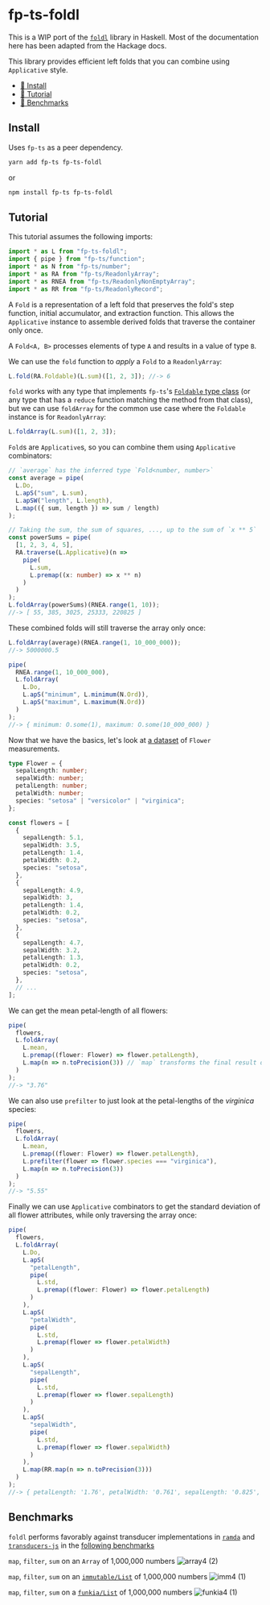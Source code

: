 # fp-ts-foldl

This is a WIP port of the [`foldl`](https://hackage.haskell.org/package/foldl) library in Haskell. Most of the documentation here has been adapted from the Hackage docs.

This library provides efficient left folds that you can combine using `Applicative` style.

- [💾 Install](#install)
- [📖 Tutorial](#tutorial)
- [🚀 Benchmarks](#benchmarks)

## Install

Uses `fp-ts` as a peer dependency.

```bash
yarn add fp-ts fp-ts-foldl
```

or

```bash
npm install fp-ts fp-ts-foldl
```

## Tutorial

This tutorial assumes the following imports:

```ts
import * as L from "fp-ts-foldl";
import { pipe } from "fp-ts/function";
import * as N from "fp-ts/number";
import * as RA from "fp-ts/ReadonlyArray";
import * as RNEA from "fp-ts/ReadonlyNonEmptyArray";
import * as RR from "fp-ts/ReadonlyRecord";
```

A `Fold` is a representation of a left fold that preserves the fold's step function, initial accumulator, and extraction function. This allows the `Applicative` instance to assemble derived folds that traverse the container only once.

A `Fold<A, B>` processes elements of type `A` and results in a value of type `B`.

We can use the `fold` function to _apply_ a `Fold` to a `ReadonlyArray`:

```ts
L.fold(RA.Foldable)(L.sum)([1, 2, 3]); //-> 6
```

`fold` works with any type that implements `fp-ts`'s [`Foldable` type class](https://github.com/gcanti/fp-ts/blob/ed2b205db201e79f91a1125273508eb27d4b879d/src/Foldable.ts#L14-L23) (or any type that has a `reduce` function matching the method from that class), but we can use `foldArray` for the common use case where the `Foldable` instance is for `ReadonlyArray`:

```ts
L.foldArray(L.sum)([1, 2, 3]);
```

`Fold`s are `Applicative`s, so you can combine them using `Applicative` combinators:

```ts
// `average` has the inferred type `Fold<number, number>`
const average = pipe(
  L.Do,
  L.apS("sum", L.sum),
  L.apSW("length", L.length),
  L.map(({ sum, length }) => sum / length)
);

// Taking the sum, the sum of squares, ..., up to the sum of `x ** 5`
const powerSums = pipe(
  [1, 2, 3, 4, 5],
  RA.traverse(L.Applicative)(n =>
    pipe(
      L.sum,
      L.premap((x: number) => x ** n)
    )
  )
);
L.foldArray(powerSums)(RNEA.range(1, 10));
//-> [ 55, 385, 3025, 25333, 220825 ]
```

These combined folds will still traverse the array only once:

```ts
L.foldArray(average)(RNEA.range(1, 10_000_000));
//-> 5000000.5

pipe(
  RNEA.range(1, 10_000_000),
  L.foldArray(
    L.Do,
    L.apS("minimum", L.minimum(N.Ord)),
    L.apS("maximum", L.maximum(N.Ord))
  )
);
//-> { minimum: O.some(1), maximum: O.some(10_000_000) }
```

Now that we have the basics, let's look at [a dataset](https://archive.ics.uci.edu/ml/datasets/iris) of `Flower` measurements.

```ts
type Flower = {
  sepalLength: number;
  sepalWidth: number;
  petalLength: number;
  petalWidth: number;
  species: "setosa" | "versicolor" | "virginica";
};

const flowers = [
  {
    sepalLength: 5.1,
    sepalWidth: 3.5,
    petalLength: 1.4,
    petalWidth: 0.2,
    species: "setosa",
  },
  {
    sepalLength: 4.9,
    sepalWidth: 3,
    petalLength: 1.4,
    petalWidth: 0.2,
    species: "setosa",
  },
  {
    sepalLength: 4.7,
    sepalWidth: 3.2,
    petalLength: 1.3,
    petalWidth: 0.2,
    species: "setosa",
  },
  // ...
];
```

We can get the mean petal-length of all flowers:

```ts
pipe(
  flowers,
  L.foldArray(
    L.mean,
    L.premap((flower: Flower) => flower.petalLength),
    L.map(n => n.toPrecision(3)) // `map` transforms the final result of the `Fold`
  )
);
//-> "3.76"
```

We can also use `prefilter` to just look at the petal-lengths of the _virginica_ species:

```ts
pipe(
  flowers,
  L.foldArray(
    L.mean,
    L.premap((flower: Flower) => flower.petalLength),
    L.prefilter(flower => flower.species === "virginica"),
    L.map(n => n.toPrecision(3))
  )
);
//-> "5.55"
```

Finally we can use `Applicative` combinators to get the standard deviation of all flower attributes, while only traversing the array once:

```ts
pipe(
  flowers,
  L.foldArray(
    L.Do,
    L.apS(
      "petalLength",
      pipe(
        L.std,
        L.premap((flower: Flower) => flower.petalLength)
      )
    ),
    L.apS(
      "petalWidth",
      pipe(
        L.std,
        L.premap(flower => flower.petalWidth)
      )
    ),
    L.apS(
      "sepalLength",
      pipe(
        L.std,
        L.premap(flower => flower.sepalLength)
      )
    ),
    L.apS(
      "sepalWidth",
      pipe(
        L.std,
        L.premap(flower => flower.sepalWidth)
      )
    ),
    L.map(RR.map(n => n.toPrecision(3)))
  )
);
//-> { petalLength: '1.76', petalWidth: '0.761', sepalLength: '0.825', sepalWidth: '0.432' }
```

## Benchmarks

`foldl` performs favorably against transducer implementations in [`ramda`](https://github.com/ramda/ramda) and [`transducers-js`](https://github.com/cognitect-labs/transducers-js) in the [following benchmarks](./benchmark)

`map`, `filter`, `sum` on an `Array` of 1,000,000 numbers
![array4 (2)](https://user-images.githubusercontent.com/26548438/182533139-3ab2d482-6d71-4f57-9775-08d57228837f.png)

`map`, `filter`, `sum` on an [`immutable/List`](https://github.com/immutable-js/immutable-js/) of 1,000,000 numbers
![imm4 (1)](https://user-images.githubusercontent.com/26548438/182533186-6ee6dec8-90a9-4599-b67c-d7ae598e4656.png)

`map`, `filter`, `sum` on a [`funkia/List`](https://github.com/funkia/list) of 1,000,000 numbers
![funkia4 (1)](https://user-images.githubusercontent.com/26548438/182533188-6672e3c9-da7f-4539-81ab-183c286615dd.png)
